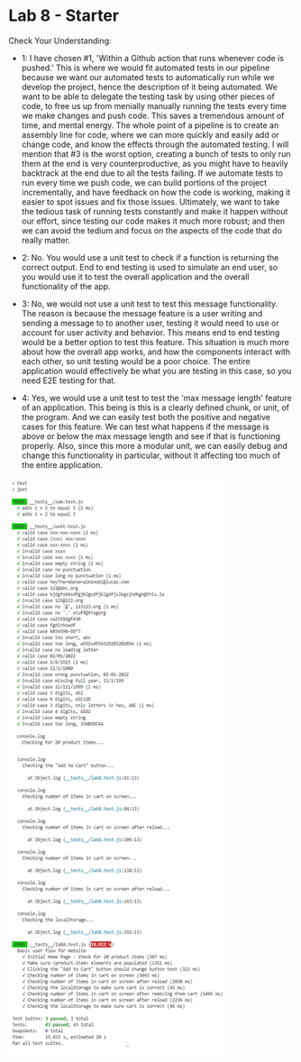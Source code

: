 # Lab 8 - Starter


Check Your Understanding:

- 1: I have chosen #1, 'Within a Github action that runs whenever code is pushed.' This is where we would fit automated tests in our pipeline because we want our automated tests to automatically run while we develop the project, hence the description of it being automated. We want to be able to delegate the testing task by using other pieces of code, to free us up from menially manually running the tests every time we make changes and push code. This saves a tremendous amount of time, and mental energy. The whole point of a pipeline is to create an assembly line for code, where we can more quickly and easily add or change code, and know the effects through the automated testing. I will mention that #3 is the worst option, creating a bunch of tests to only run them at the end is very counterproductive, as you might have to heavily backtrack at the end due to all the tests failing. If we automate tests to run every time we push code, we can build portions of the project incrementally, and have feedback on how the code is working, making it easier to spot issues and fix those issues. Ultimately, we want to take the tedious task of running tests constantly and make it happen without our effort, since testing our code makes it much more robust; and then we can avoid the tedium and focus on the aspects of the code that do really matter.

- 2: No. You would use a unit test to check if a function is returning the correct output. End to end testing is used to simulate an end user, so you would use it to test the overall application and the overall functionality of the app.

- 3: No, we would not use a unit test to test this message functionality. The reason is because the message feature is a user writing and sending a message to to another user, testing it would need to use or account for user activity and behavior. This means end to end testing would be a better option to test this feature. This situation is much more about how the overall app works, and how the components interact with each other, so unit testing would be a poor choice. The entire application would effectively be what you are testing in this case, so you need E2E testing for that.

- 4: Yes, we would use a unit test to test the 'max message length' feature of an application. This being is this is a clearly defined chunk, or unit, of the program. And we can easily test both the positive and negative cases for this feature. We can test what happens if the message is above or below the max message length and see if that is functioning properly. Also, since this more a modular unit, we can easily debug and change this functionality in particular, without it affecting too much of the entire application. 


![Screenshot of all tests](screenshots/testRunScreenShot.png)